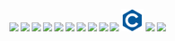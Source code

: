 <div flex>
    <img src="https://cdn.jsdelivr.net/gh/devicons/devicon/icons/html5/html5-original.svg" width="40"/>
    <img src="https://cdn.jsdelivr.net/gh/devicons/devicon/icons/css3/css3-original.svg" width="40"/>
    <img src="https://cdn.jsdelivr.net/gh/devicons/devicon/icons/bootstrap/bootstrap-original.svg" width="40"/>
    <img src="https://cdn.jsdelivr.net/gh/devicons/devicon/icons/javascript/javascript-original.svg" width="40"/>
    <img src="https://cdn.jsdelivr.net/gh/devicons/devicon/icons/nodejs/nodejs-original.svg" width="40"/>
    <img src="https://cdn.jsdelivr.net/gh/devicons/devicon/icons/angularjs/angularjs-original.svg" width="40"/>
    <img src="https://cdn.jsdelivr.net/gh/devicons/devicon/icons/typescript/typescript-original.svg" width="40"/>
    <img src="https://cdn.jsdelivr.net/gh/devicons/devicon/icons/php/php-original.svg" width="40"/>
    <img src="https://cdn.jsdelivr.net/gh/devicons/devicon/icons/mysql/mysql-original-wordmark.svg" width="40">
    <img src="https://cdn.jsdelivr.net/gh/devicons/devicon/icons/java/java-original.svg" width="40"/>
    <img src="https://github.com/devicons/devicon/blob/master/icons/c/c-plain.svg" width="40"/>
    <img src="https://cdn.jsdelivr.net/gh/devicons/devicon/icons/python/python-original.svg" width="40"/>
    <img src="https://cdn.jsdelivr.net/gh/devicons/devicon/icons/git/git-original.svg" width="40"/>

</div>
